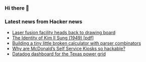 ### Hi there 👋

<!--
**arashid-sh/arashid-sh** is a ✨ _special_ ✨ repository because its `README.md` (this file) appears on your GitHub profile.

Here are some ideas to get you started:

- 🔭 I’m currently working on ...
- 🌱 I’m currently learning ...
- 👯 I’m looking to collaborate on ...
- 🤔 I’m looking for help with ...
- 💬 Ask me about ...
- 📫 How to reach me: ...
- 😄 Pronouns: ...
- ⚡ Fun fact: ...
-->

### Latest news from Hacker news
<!-- BLOG-POST-LIST:START -->
- [Laser fusion facility heads back to drawing board](https://www.nature.com/articles/d41586-022-02022-1)
- [The Identity of Kim Il Sung &lpar;1949&rpar; [pdf]](https://www.cia.gov/readingroom/docs/CIA-RDP80-00809A000600270269-4.pdf)
- [Building a tiny little broken calculator with parser combinators](https://blog.jfo.click/building-a-tiny-little-broken-calculator-with-parser-combinators/)
- [Why are McDonald’s Self Service Kiosks so hackable?](https://ghuntley.com/mcdonalds/)
- [Datadog dashboard for the Texas power grid](https://p.datadoghq.com/sb/5c2fc00be-393be929c9c55c3b80b557d08c30787a?from_ts=1658093527470&to_ts=1658698327470&live=true)
<!-- BLOG-POST-LIST:END -->
